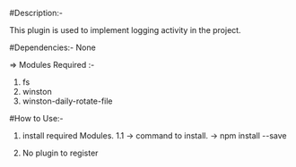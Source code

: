 
#Description:-

This plugin is used to implement logging activity in the project.

#Dependencies:-
   None

=> Modules Required :-
   1. fs
   2. winston
   3. winston-daily-rotate-file

#How to Use:-

1. install required Modules.
    1.1 -> command to install.
        -> npm install <module-name> --save

2. No plugin to register
